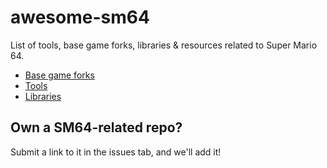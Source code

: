 # awesome-sm64
List of tools, base game forks, libraries & resources related to Super Mario 64.

- [Base game forks](base-game-forks.md)
- [Tools](tools.md)
- [Libraries](libraries.md)

## Own a SM64-related repo?
Submit a link to it in the issues tab, and we'll add it!
